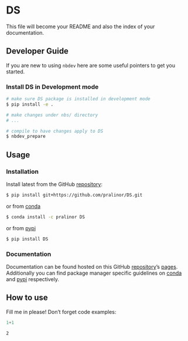 # DS


<!-- WARNING: THIS FILE WAS AUTOGENERATED! DO NOT EDIT! -->

This file will become your README and also the index of your
documentation.

## Developer Guide

If you are new to using `nbdev` here are some useful pointers to get you
started.

### Install DS in Development mode

``` sh
# make sure DS package is installed in development mode
$ pip install -e .

# make changes under nbs/ directory
# ...

# compile to have changes apply to DS
$ nbdev_prepare
```

## Usage

### Installation

Install latest from the GitHub
[repository](https://github.com/pralinor/DS):

``` sh
$ pip install git+https://github.com/pralinor/DS.git
```

or from [conda](https://anaconda.org/pralinor/DS)

``` sh
$ conda install -c pralinor DS
```

or from [pypi](https://pypi.org/project/DS/)

``` sh
$ pip install DS
```

### Documentation

Documentation can be found hosted on this GitHub
[repository](https://github.com/pralinor/DS)’s
[pages](https://pralinor.github.io/DS/). Additionally you can find
package manager specific guidelines on
[conda](https://anaconda.org/pralinor/DS) and
[pypi](https://pypi.org/project/DS/) respectively.

## How to use

Fill me in please! Don’t forget code examples:

``` python
1+1
```

    2
